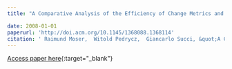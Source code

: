 ```yaml
---
title: "A Comparative Analysis of the Efficiency of Change Metrics and Static Code Attributes for Defect Prediction"

date: 2008-01-01
paperurl: 'http://doi.acm.org/10.1145/1368088.1368114'
citation: ' Raimund Moser,  Witold Pedrycz,  Giancarlo Succi, &quot;A Comparative Analysis of the Efficiency of Change Metrics and Static Code Attributes for Defect Prediction.&quot;, 2008.'
---
```

[Access paper here](http://doi.acm.org/10.1145/1368088.1368114){:target="_blank"}
